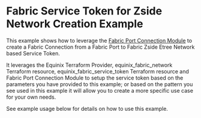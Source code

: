 # Fabric Service Token for Zside Network Creation Example

This example shows how to leverage the [Fabric Port Connection Module](https://registry.terraform.io/modules/equinix/fabric/equinix/latest/submodules/port-connection) 
to create a Fabric Connection from a Fabric Port to Fabric Zside Etree Network based Service Token.

It leverages the Equinix Terraform Provider, equinix_fabric_network Terraform resource, equinix_fabric_service_token Terraform resource and Fabric Port Connection
Module to setup the service token based on the parameters you have provided to this example; or based on the pattern
you see used in this example it will allow you to create a more specific use case for your own needs.

See example usage below for details on how to use this example.

<!-- BEGIN_TF_DOCS -->
<!-- END_TF_DOCS -->
